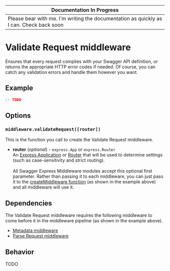 | Documentation In Progress |
|---------------------------|
| Please bear with me.  I'm writing the documentation as quickly as I can.  Check back soon

Validate Request middleware
============================
Ensures that every request complies with your Swagger API definition, or returns the appropriate HTTP error codes if needed.  Of course, you can catch any validation errors and handle them however you want.


Example
--------------------------
````javascript
// TODO
````


Options
--------------------------
### `middleware.validateRequest([router])`
This is the function you call to create the Validate Request middleware.

* __router__ (_optional_) - `express.App` or `express.Router`<br>
An [Express Application](http://expressjs.com/4x/api.html#application) or [Router](http://expressjs.com/4x/api.html#router) that will be used to determine settings (such as case-sensitivity and strict routing).
<br><br>
All Swagger Express Middleware modules accept this optional first parameter. Rather than passing it to each middleware, you can just pass it to the [createMiddleware function](../exports/createMiddleware.md) (as shown in the example above) and all middleware will use it.


Dependencies
--------------------------
The Validate Request middleware requires the following middleware to come before it in the middleware pipeline (as shown in the example above).

* [Metadata middleware](metadata.md)
* [Parse Request middleware](parseRequest.md)


Behavior
--------------------------
TODO
